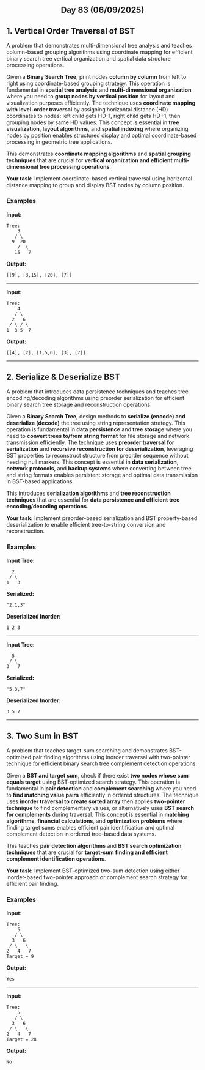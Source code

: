 <h2 align="center">Day 83 (06/09/2025)</h2>

## 1. Vertical Order Traversal of BST
A problem that demonstrates multi-dimensional tree analysis and teaches column-based grouping algorithms using coordinate mapping for efficient binary search tree vertical organization and spatial data structure processing operations.

Given a **Binary Search Tree**, print nodes **column by column** from left to right using coordinate-based grouping strategy. This operation is fundamental in **spatial tree analysis** and **multi-dimensional organization** where you need to **group nodes by vertical position** for layout and visualization purposes efficiently. The technique uses **coordinate mapping with level-order traversal** by assigning horizontal distance (HD) coordinates to nodes: left child gets HD-1, right child gets HD+1, then grouping nodes by same HD values. This concept is essential in **tree visualization**, **layout algorithms**, and **spatial indexing** where organizing nodes by position enables structured display and optimal coordinate-based processing in geometric tree applications.

This demonstrates **coordinate mapping algorithms** and **spatial grouping techniques** that are crucial for **vertical organization and efficient multi-dimensional tree processing operations**.

**Your task:** Implement coordinate-based vertical traversal using horizontal distance mapping to group and display BST nodes by column position.

### Examples

**Input:**
```
Tree:
    3
   / \
  9  20
    /  \
   15   7
```
**Output:**
```
[[9], [3,15], [20], [7]]
```

---

**Input:**
```
Tree:
    4
   / \
  2   6
 / \ / \
1  3 5  7
```
**Output:**
```
[[4], [2], [1,5,6], [3], [7]]
```

---

## 2. Serialize & Deserialize BST
A problem that introduces data persistence techniques and teaches tree encoding/decoding algorithms using preorder serialization for efficient binary search tree storage and reconstruction operations.

Given a **Binary Search Tree**, design methods to **serialize (encode) and deserialize (decode)** the tree using string representation strategy. This operation is fundamental in **data persistence** and **tree storage** where you need to **convert trees to/from string format** for file storage and network transmission efficiently. The technique uses **preorder traversal for serialization** and **recursive reconstruction for deserialization**, leveraging BST properties to reconstruct structure from preorder sequence without needing null markers. This concept is essential in **data serialization**, **network protocols**, and **backup systems** where converting between tree and string formats enables persistent storage and optimal data transmission in BST-based applications.

This introduces **serialization algorithms** and **tree reconstruction techniques** that are essential for **data persistence and efficient tree encoding/decoding operations**.

**Your task:** Implement preorder-based serialization and BST property-based deserialization to enable efficient tree-to-string conversion and reconstruction.

### Examples

**Input Tree:**
```
  2
 / \
1   3
```
**Serialized:**
```
"2,1,3"
```
**Deserialized Inorder:**
```
1 2 3
```

---

**Input Tree:**
```
  5
 / \
3   7
```
**Serialized:**
```
"5,3,7"
```
**Deserialized Inorder:**
```
3 5 7
```

---

## 3. Two Sum in BST
A problem that teaches target-sum searching and demonstrates BST-optimized pair finding algorithms using inorder traversal with two-pointer technique for efficient binary search tree complement detection operations.

Given a **BST and target sum**, check if there exist **two nodes whose sum equals target** using BST-optimized search strategy. This operation is fundamental in **pair detection** and **complement searching** where you need to **find matching value pairs** efficiently in ordered structures. The technique uses **inorder traversal to create sorted array** then applies **two-pointer technique** to find complementary values, or alternatively uses **BST search for complements** during traversal. This concept is essential in **matching algorithms**, **financial calculations**, and **optimization problems** where finding target sums enables efficient pair identification and optimal complement detection in ordered tree-based data systems.

This teaches **pair detection algorithms** and **BST search optimization techniques** that are crucial for **target-sum finding and efficient complement identification operations**.

**Your task:** Implement BST-optimized two-sum detection using either inorder-based two-pointer approach or complement search strategy for efficient pair finding.

### Examples

**Input:**
```
Tree:
    5
   / \
  3   6
 / \   \
2   4   7
Target = 9
```
**Output:**
```
Yes
```

---

**Input:**
```
Tree:
    5
   / \
  3   6
 / \   \
2   4   7
Target = 28
```
**Output:**
```
No
```
